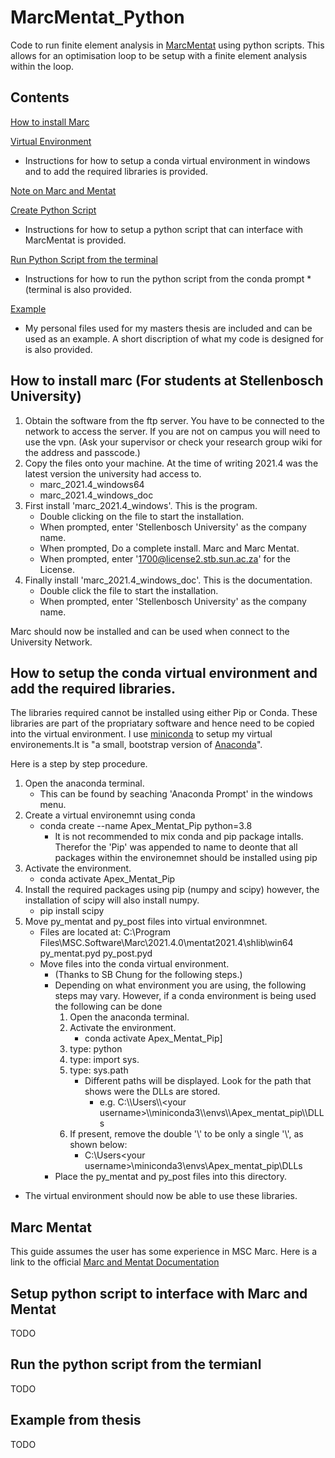 # MarcMentat_Python
Code to run finite element analysis in [MarcMentat](https://www.mscsoftware.com/product/marc) using python scripts. This allows for an optimisation loop to be setup with a finite element analysis within the loop.

## Contents
[How to install Marc](https://github.com/PFLigthart/MarcMentat_Python/tree/Updates_1#how-to-install-marc-for-students-at-stellenbosch-university)

[Virtual Environment](https://github.com/PFLigthart/MarcMentat_Python#how-to-setup-the-conda-virtual-environment-and-add-the-required-libraries)

* Instructions for how to setup a conda virtual environment in windows and to add the required libraries is provided.

[Note on Marc and Mentat](https://github.com/PFLigthart/MarcMentat_Python/tree/Updates_1#marc-mentat)

[Create Python Script](https://github.com/PFLigthart/Setup-python-script-to-interface-with-Marc-and-Mentat)
* Instructions for how to setup a python script that can interface with MarcMentat is provided.

[Run Python Script from the terminal](https://github.com/PFLigthart/Run-the-python-script-from-the-termianl)

* Instructions for how to run the python script from the conda prompt *(terminal is also provided.

[Example](https://github.com/PFLigthart/Example-from-thesis)

* My personal files used for my masters thesis are included and can be used as an example. A short discription of what my code is designed for is also provided.

## How to install marc (For students at Stellenbosch University)
1. Obtain the software from the ftp server. You have to be connected to the network to access the server. If you are not on campus you will need to use the vpn. (Ask your supervisor or check your research group wiki for the address and passcode.)
2. Copy the files onto your machine. At the time of writing 2021.4 was the latest version the university had access to.
    * marc_2021.4_windows64
    * marc_2021.4_windows_doc
3. First install 'marc_2021.4_windows'. This is the program.
    * Double clicking on the file to start the installation.
    * When prompted, enter 'Stellenbosch University' as the company name.
    * When prompted, Do a complete install. Marc and Marc Mentat.
    * When prompted, enter '1700@license2.stb.sun.ac.za' for the License.
4. Finally install 'marc_2021.4_windows_doc'. This is the documentation.
    * Double click the file to start the installation.
    * When prompted, enter 'Stellenbosch University' as the company name.

Marc should now be installed and can be used when connect to the University Network.


## How to setup the conda virtual environment and add the required libraries.
The libraries required cannot be installed using either Pip or Conda. These libraries are part of the propriatary software and hence need to be copied into the virtual environment.
I use [miniconda](https://docs.conda.io/en/latest/miniconda.html) to setup my virtual environements.It is "a small, bootstrap version of [Anaconda](https://www.anaconda.com/)".

Here is a step by step procedure.

1. Open the anaconda terminal.
    * This can be found by seaching 'Anaconda Prompt' in the windows menu.
2. Create a virtual environemnt using conda
    * conda create --name Apex_Mentat_Pip python=3.8
	    * It is not recommended to mix conda and pip package intalls. Therefor the 'Pip' was appended to name to deonte that all packages within the environemnet should be installed using pip
3. Activate the environment.
	* conda activate Apex_Mentat_Pip
4. Install the required packages using pip (numpy and scipy) however, the installation of scipy will also install numpy.
	* pip install scipy
5. Move py_mentat and py_post files into virtual environmnet.
	* Files are located at: C:\Program Files\MSC.Software\Marc\2021.4.0\mentat2021.4\shlib\win64
		py_mentat.pyd
		py_post.pyd
    * Move files into the conda virtual environment.
	    * (Thanks to SB Chung for the following steps.)
	    * Depending on what environment you are using, the following steps may vary. However, if a conda environment is being used the following can be done
            1. Open the anaconda terminal.
            2. Activate the environment.
                * conda activate Apex_Mentat_Pip]
            3. type: python
	        4. type: import sys.
            5. type: sys.path
                * Different paths will be displayed. Look for the path that shows were the DLLs are stored.
                    * e.g.
                C:\\\Users\\\\\<your username>\\\miniconda3\\\envs\\\Apex_mentat_pip\\\DLLs
            6. If present, remove the double '\\\' to be only a single '\\', as shown below:
                * C:\Users\<your username>\miniconda3\envs\Apex_mentat_pip\DLLs
        * Place the py_mentat and py_post files into this directory. 
* The virtual environment should now be able to use these libraries.

## Marc Mentat
This guide assumes the user has some experience in MSC Marc. Here is a link to the official [Marc and Mentat Documentation](https://simcompanion.hexagon.com/customers/s/article/Marc-Documentation-Release-2021)

## Setup python script to interface with Marc and Mentat

TODO

## Run the python script from the termianl

TODO

## Example from thesis

TODO
